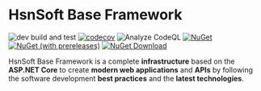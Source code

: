# HsnSoft Base Framework

![dev build and test](https://img.shields.io/github/actions/workflow/status/hsn-soft/base-framework/analyze-codecov.yml?branch=dev&style=flat-square)
[![codecov](https://codecov.io/gh/hsn-soft/base-framework/branch/dev/graph/badge.svg?token=DJ50YJNZOT)](https://codecov.io/gh/hsn-soft/base-framework)
![Analyze CodeQL](https://github.com/hsn-soft/base-framework/actions/workflows/analyze-codeql.yml/badge.svg?branch=dev)
[![NuGet](https://img.shields.io/nuget/v/HsnSoft.Base.Core.svg?style=flat-square)](https://www.nuget.org/packages/HsnSoft.Base.Core)
[![NuGet (with prereleases)](https://img.shields.io/nuget/vpre/HsnSoft.Base.Core.svg?style=flat-square)](https://www.nuget.org/packages/HsnSoft.Base.Core)
[![NuGet Download](https://img.shields.io/nuget/dt/HsnSoft.Base.Core.svg?style=flat-square)](https://www.nuget.org/packages/HsnSoft.Base.Core)

HsnSoft Base Framework is a complete **infrastructure** based on the **ASP.NET Core** to create **modern web applications** and **APIs** by following the software development **best practices** and the **latest technologies**.

